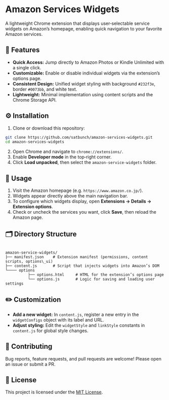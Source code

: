 
# Amazon Services Widgets

A lightweight Chrome extension that displays user‑selectable service widgets on Amazon’s homepage, enabling quick navigation to your favorite Amazon services.

## 🎯 Features

* **Quick Access:** Jump directly to Amazon Photos or Kindle Unlimited with a single click.
* **Customizable:** Enable or disable individual widgets via the extension’s options page.
* **Consistent Design:** Unified widget styling with background `#232f3e`, border `#0073bb`, and white text.
* **Lightweight:** Minimal implementation using content scripts and the Chrome Storage API.

## ⚙️ Installation

1. Clone or download this repository:

```bash
git clone https://github.com/satbunch/amazon-services-widgets.git
cd amazon-services-widgets
```


2. Open Chrome and navigate to `chrome://extensions/`.
3. Enable **Developer mode** in the top‑right corner.
4. Click **Load unpacked**, then select the `amazon-service-widgets` folder.

## 🚀 Usage

1. Visit the Amazon homepage (e.g. `https://www.amazon.co.jp/`).
2. Widgets appear directly above the main navigation bar.
3. To configure which widgets display, open **Extensions → Details → Extension options**.
4. Check or uncheck the services you want, click **Save**, then reload the Amazon page.

## 🗂️ Directory Structure

```

amazon-service-widgets/
├── manifest.json    # Extension manifest (permissions, content scripts, options\_ui)
├── content.js       # Script that injects widgets into Amazon’s DOM
└──── options
          ├── options.html     # HTML for the extension’s options page
          └── options.js       # Logic for saving and loading user settings

```

## ✏️ Customization

- **Add a new widget:** In `content.js`, register a new entry in the `widgetConfigs` object with its label and URL.
- **Adjust styling:** Edit the `widgetStyle` and `linkStyle` constants in `content.js` for global style changes.

## 🤝 Contributing

Bug reports, feature requests, and pull requests are welcome! Please open an issue or submit a PR.

## 📄 License

This project is licensed under the [MIT License](LICENSE).

